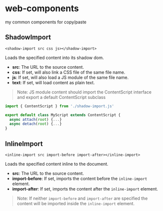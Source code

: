 # web-components
my common components for copy/paste

## ShadowImport

```<shadow-import src css js></shadow-import>```

Loads the specified content into its shadow dom.

* **src**: The URL to the source content.
* **css**: If set, will also link a CSS file of the same file name.
* **js**: If set, will also load a JS module of the same file name.
* **text**: If set, will load content as plain text.

> Note: JS module content should import the ContentScript interface 
> and export a default ContentScript subclass

```javascript
import { ContentScript } from './shadow-import.js'

export default class MyScript extends ContentScript {
  async attach(root) {...}
  async detach(root) {...}
}
```

## InlineImport

```<inline-import src import-before import-after></inline-import>```

Loads the specified content inline to the document.

* **src**: The URL to the source content.
* **import-before**: If set, imports the content before the `inline-import` element.
* **import-after**: If set, imports the content after the `inline-import` element.

> Note: If neither `import-before` and `import-after` are specified 
> the content will be imported inside the `inline-import` element.

